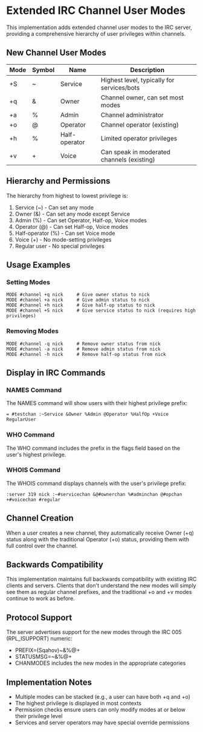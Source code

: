 # Extended IRC Channel User Modes

This implementation adds extended channel user modes to the IRC server, providing a comprehensive hierarchy of user privileges within channels.

## New Channel User Modes

| Mode | Symbol | Name | Description |
|------|--------|------|-------------|
| +S | ~ | Service | Highest level, typically for services/bots |
| +q | & | Owner | Channel owner, can set most modes |
| +a | % | Admin | Channel administrator |
| +o | @ | Operator | Channel operator (existing) |
| +h | % | Half-operator | Limited operator privileges |
| +v | + | Voice | Can speak in moderated channels (existing) |

## Hierarchy and Permissions

The hierarchy from highest to lowest privilege is:
1. Service (~) - Can set any mode
2. Owner (&) - Can set any mode except Service
3. Admin (%) - Can set Operator, Half-op, Voice modes
4. Operator (@) - Can set Half-op, Voice modes
5. Half-operator (%) - Can set Voice mode
6. Voice (+) - No mode-setting privileges
7. Regular user - No special privileges

## Usage Examples

### Setting Modes
```
MODE #channel +q nick     # Give owner status to nick
MODE #channel +a nick     # Give admin status to nick  
MODE #channel +h nick     # Give half-op status to nick
MODE #channel +S nick     # Give service status to nick (requires high privileges)
```

### Removing Modes
```
MODE #channel -q nick     # Remove owner status from nick
MODE #channel -a nick     # Remove admin status from nick
MODE #channel -h nick     # Remove half-op status from nick
```

## Display in IRC Commands

### NAMES Command
The NAMES command will show users with their highest privilege prefix:
```
= #testchan :~Service &Owner %Admin @Operator %HalfOp +Voice RegularUser
```

### WHO Command
The WHO command includes the prefix in the flags field based on the user's highest privilege.

### WHOIS Command  
The WHOIS command displays channels with the user's privilege prefix:
```
:server 319 nick :~#servicechan &@#ownerchan %#adminchan @#opchan +#voicechan #regular
```

## Channel Creation
When a user creates a new channel, they automatically receive Owner (+q) status along with the traditional Operator (+o) status, providing them with full control over the channel.

## Backwards Compatibility
This implementation maintains full backwards compatibility with existing IRC clients and servers. Clients that don't understand the new modes will simply see them as regular channel prefixes, and the traditional +o and +v modes continue to work as before.

## Protocol Support
The server advertises support for the new modes through the IRC 005 (RPL_ISUPPORT) numeric:
- PREFIX=(Sqahov)~&%@+
- STATUSMSG=~&%@+
- CHANMODES includes the new modes in the appropriate categories

## Implementation Notes
- Multiple modes can be stacked (e.g., a user can have both +q and +o)
- The highest privilege is displayed in most contexts
- Permission checks ensure users can only modify modes at or below their privilege level
- Services and server operators may have special override permissions
